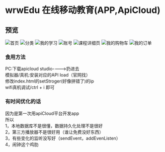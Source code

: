 wrwEdu 在线移动教育(APP,ApiCloud)
===============================

## 预览
![首页](https://github.com/RiwenWu/wrwEdu/blob/master/doc/%E9%A6%96%E9%A1%B5.png)
![分类](https://github.com/RiwenWu/wrwEdu/blob/master/doc/%E5%88%86%E7%B1%BB.png)
![我的学习](https://github.com/RiwenWu/wrwEdu/blob/master/doc/%E6%88%91%E7%9A%84%E5%AD%A6%E4%B9%A0.png)
![账号](https://github.com/RiwenWu/wrwEdu/blob/master/doc/%E8%B4%A6%E5%8F%B7.png)
![课程详细页](https://github.com/RiwenWu/wrwEdu/blob/master/doc/%E8%AF%BE%E7%A8%8B%E8%AF%A6%E7%BB%86%E9%A1%B5.png)
![我的购物车](https://github.com/RiwenWu/wrwEdu/blob/master/doc/%E6%88%91%E7%9A%84%E8%B4%AD%E7%89%A9%E8%BD%A6.png)
![我的订单](https://github.com/RiwenWu/wrwEdu/blob/master/doc/%E6%88%91%E7%9A%84%E8%AE%A2%E5%8D%95.png)

### 食用方法
PC:下载apicloud studio---->扔进去
<br/>
模拟器/真机:安装对应的API load（官网找）
<br/>
修改index.html的setStroger(好像拼错了)的ip
<br/>
wifi真机调试/ctrl + i   即可

### 有时间优化的话
因为是第一次用apiCloud平台开发app
<br/>
所以
<br/>
1，本地数据库不是很懂，数据持久化处理不是很好
<br/>
2，第三方播放器不是很好用（谁让免费没好东西）
<br/>
3，有些变化的监听没写好（sendEvent，addEvenListen）
<br/>
4，闹钟这个鸡肋
